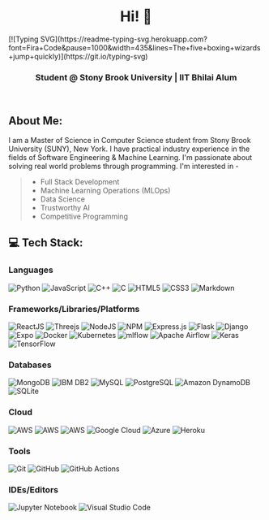 <!--
### Hi there 👋
**thota-sasanth/thota-sasanth** is a ✨ _special_ ✨ repository because its `README.md` (this file) appears on your GitHub profile.

Here are some ideas to get you started:

- 🔭 I’m currently working on ...
- 🌱 I’m currently learning ...
- 👯 I’m looking to collaborate on ...
- 🤔 I’m looking for help with ...
- 💬 Ask me about ...
- 📫 How to reach me: ...
- 😄 Pronouns: ...
- ⚡ Fun fact: ...
-->

<h1 align="center"> Hi! 👋</br> 
</h1>
[![Typing SVG](https://readme-typing-svg.herokuapp.com?font=Fira+Code&pause=1000&width=435&lines=The+five+boxing+wizards+jump+quickly)](https://git.io/typing-svg)
<h3 align="center"> Student @ Stony Brook University | IIT Bhilai Alum </h3>
<p align="center">
<a href="https://www.linkedin.com/in/sasanththota/" target="_blank"><img alt="" src="https://img.shields.io/badge/LinkedIn-%2320232a?logo=linkedin&logoColor=0A66C2&style=for-the-badge" style="vertical-align:center" /></a>
<a href="https://github.com/thota-sasanth" target="_blank"><img alt="" src="https://img.shields.io/badge/GitHub-%2320232a?style=for-the-badge&logo=Github&logoColor=white" style="vertical-align:center" /></a>
<a href="mailto:thotasasanth@gmail.com" target="_blank"><img alt="" src="https://img.shields.io/badge/Gmail-%2320232a?style=for-the-badge&logo=gmail&logoColor=white" style="vertical-align:center" /></a>
</p>

## About Me:
I am a Master of Science in Computer Science student from Stony Brook University (SUNY), New York. I have practical industry experience in the fields of Software Engineering & Machine Learning. I'm passionate about solving real world problems through programming. I'm interested in -

> * Full Stack Development <br>
> * Machine Learning Operations (MLOps) <br>
> * Data Science <br>
> * Trustworthy AI <br>
> * Competitive Programming <br>

## 💻 Tech Stack:
### Languages
![Python](https://img.shields.io/badge/-Python-%2320232a?style=for-the-badge&logo=python)
![JavaScript](https://img.shields.io/badge/-JavaScript-%2320232a?style=for-the-badge&logo=javascript)
![C++](https://img.shields.io/badge/c++-%2320232a.svg?style=for-the-badge&logo=c%2B%2B&logoColor=white)
![C](https://img.shields.io/badge/c-%2320232a?style=for-the-badge&logo=c&logoColor=white)
![HTML5](https://img.shields.io/badge/-HTML5-%2320232a?style=for-the-badge&logo=html5)
![CSS3](https://img.shields.io/badge/-CSS3-%2320232a?style=for-the-badge&logo=css3)
![Markdown](https://img.shields.io/badge/-Markdown-%2320232a?style=for-the-badge&logo=markdown)


### Frameworks/Libraries/Platforms
![ReactJS](https://img.shields.io/badge/-React.JS-%2320232a?style=for-the-badge&logo=react)
![Threejs](https://img.shields.io/badge/-D3.JS-%2320232a?style=for-the-badge&logo=d3.js)
![NodeJS](https://img.shields.io/badge/-NodeJS-%2320232a?style=for-the-badge&logo=node.js&logoColor=pink)
![NPM](https://img.shields.io/badge/NPM-%2320232a.svg?style=for-the-badge&logo=npm&logoColor=white)
![Express.js](https://img.shields.io/badge/-ExpressJS-%2320232a?style=for-the-badge&logo=express)
![Flask](https://img.shields.io/badge/-Flask-%2320232a?style=for-the-badge&logo=flask)
![Django](https://img.shields.io/badge/-Django-%2320232a?style=for-the-badge&logo=django)
![Expo](https://img.shields.io/badge/expo-%2320232a?style=for-the-badge&logo=expo&logoColor=#D04A37)
![Docker](https://img.shields.io/badge/docker-%2320232a.svg?style=for-the-badge&logo=docker&logoColor=white)
![Kubernetes](https://img.shields.io/badge/kubernetes-%2320232a.svg?style=for-the-badge&logo=kubernetes&logoColor=white)
![mlflow](https://img.shields.io/badge/mlflow-%2320232a.svg?style=for-the-badge&logo=numpy&logoColor=blue)
![Apache Airflow](https://img.shields.io/badge/Apache%20Airflow-%2320232a?style=for-the-badge&logo=Apache%20Airflow&logoColor=white)
![Keras](https://img.shields.io/badge/Keras-%2320232a.svg?style=for-the-badge&logo=Keras&logoColor=white)
![TensorFlow](https://img.shields.io/badge/TensorFlow-%2320232a.svg?style=for-the-badge&logo=TensorFlow&logoColor=white)


### Databases
![MongoDB](https://img.shields.io/badge/-MongoDB-%2320232a?style=for-the-badge&logo=mongodb)
![IBM DB2](https://img.shields.io/badge/-IBM_DB2-%2320232a?style=for-the-badge&logo=ibm&logoColor=white)
![MySQL](https://img.shields.io/badge/-MySQL-%2320232a?style=for-the-badge&logo=mysql&logoColor=white)
![PostgreSQL](https://img.shields.io/badge/-PostgreSQL-%2320232a?style=for-the-badge&logo=postgresql&logoColor=white)
![Amazon DynamoDB](https://img.shields.io/badge/-Amazon_DynamoDB-%2320232a?style=for-the-badge&logo=Amazon%20DynamoDB)
![SQLite](https://img.shields.io/badge/sqlite-%2320232a.svg?style=for-the-badge&logo=sqlite&logoColor=white)


### Cloud
![AWS](https://img.shields.io/badge/-AWS-%2320232a?style=for-the-badge&logo=amazon-aws&logoColor=orange)
![AWS](https://img.shields.io/badge/-AWS%20Lambda-%2320232a?style=for-the-badge&logo=amazon-aws&logoColor=orange)
![AWS](https://img.shields.io/badge/-AWS%20SageMaker-%2320232a?style=for-the-badge&logo=amazon-aws&logoColor=orange)
![Google Cloud](https://img.shields.io/badge/Google%20Cloud-%2320232a.svg?style=for-the-badge&logo=google-cloud&logoColor=white)
![Azure](https://img.shields.io/badge/azure-%2320232a.svg?style=for-the-badge&logo=microsoftazure&logoColor=white)
![Heroku](https://img.shields.io/badge/-Heroku-%2320232a?style=for-the-badge&logo=heroku)



### Tools
![Git](https://img.shields.io/badge/-Git-%2320232a?style=for-the-badge&logo=git)
![GitHub](https://img.shields.io/badge/-GitHub-%2320232a?style=for-the-badge&logo=github)
![GitHub Actions](https://img.shields.io/badge/-github%20actions-%2320232a?style=for-the-badge&logo=githubactions)


### IDEs/Editors
![Jupyter Notebook](https://img.shields.io/badge/jupyter-%2320232a.svg?style=for-the-badge&logo=jupyter&logoColor=white)
![Visual Studio Code](https://img.shields.io/badge/Visual%20Studio%20Code-%2320232a.svg?style=for-the-badge&logo=visual-studio-code&logoColor=white)



